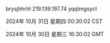 brysjhhrhl 219.139.197.74 yqqlmgsycl

2024年 10月 31日 星期四 00:30:02 CST

2024年 10月 30日 星期三 16:30:02 GMT
